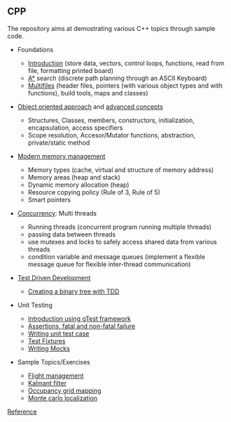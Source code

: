 ## CPP
The repository aims at demostrating various C++ topics through sample code.

* Foundations
   - [Introduction](/Fundamentals/) (store data, vectors, control loops, functions, read from file, formatting printed board)
   - [A*](/A_Star/) search (discrete path planning through an ASCII Keyboard)
   - [Multifiles](/Multi_file/) (header files, pointers (with various object types and with functions), build tools, maps and classes)

* [Object oriented approach](/class/) and [advanced concepts](/Advanced_OOP/)
   - Structures, Classes, members, constructors, initialization, encapsulation, access specifiers
   - Scope resolution, Accesor/Mutator functions, abstraction, private/static method
 
* [Modern memory management](/Memory_Management/)
   - Memory types (cache, virtual and structure of memory address)
   - Memory areas (heap and stack)
   - Dynamic memory allocation (heap)
   - Resource copying policy (Rule of 3, Rule of 5)
   - Smart pointers

* [Concurrency](/Concurrency/): Multi threads
   - Running threads (concurrent program running multiple threads)
   - passing data between threads
   - use mutexes and locks to safely access shared data from various threads
   - condition variable and message queues (implement a flexible message queue for flexible inter-thread communication)

* [Test Driven Development](/TDD/)
   - [Creating a binary tree with TDD](https://www.youtube.com/watch?v=pkdwtRAUIkE)

* Unit Testing
   - [Introduction using gTest framework](https://www.youtube.com/watch?v=nbFXI9SDfbk&list=PLvWTmpiyQGNYTqDr9_BF1hPCtdCr7VHAZ&index=2)
   - [Assertions, fatal and non-fatal failure](https://www.youtube.com/watch?v=nbFXI9SDfbk&list=PLvWTmpiyQGNYTqDr9_BF1hPCtdCr7VHAZ&index=2)
   - [Writing unit test case](https://www.youtube.com/watch?v=x5_UxQ9wrH4&list=PLvWTmpiyQGNYTqDr9_BF1hPCtdCr7VHAZ&index=3)
   - [Test Fixtures](https://www.youtube.com/watch?v=d_hZGBQrXcA&list=PLvWTmpiyQGNYTqDr9_BF1hPCtdCr7VHAZ&index=4)
   - [Writing Mocks](https://www.youtube.com/watch?v=dLB2aDasVTg&list=PLvWTmpiyQGNYTqDr9_BF1hPCtdCr7VHAZ&index=5)

* Sample Topics/Exercises
   - [Flight management](/Sample/Flight_Management/)
   - [Kalmant filter](/Sample/Kalman_Filter/)
   - [Occupancy grid mapping](/Sample/Occupancy_grid_mapping/)
   - [Monte carlo localization](/Sample/MCL/)

[Reference](https://www.udacity.com/course/c-plus-plus-nanodegree--nd213)
